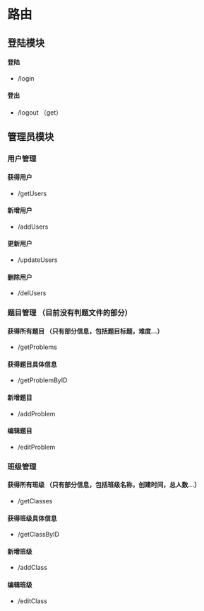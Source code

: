# 路由

## 登陆模块

#### 登陆 
- /login 

#### 登出
- /logout   （get）




## 管理员模块

### 用户管理

#### 获得用户 
- /getUsers

#### 新增用户 
- /addUsers

#### 更新用户 
- /updateUsers

#### 删除用户 
- /delUsers

### 题目管理 （目前没有判题文件的部分）

#### 获得所有题目 （只有部分信息，包括题目标题，难度...）
- /getProblems

#### 获得题目具体信息
- /getProblemByID

#### 新增题目 
- /addProblem

#### 编辑题目
- /editProblem

### 班级管理 

#### 获得所有班级 （只有部分信息，包括班级名称，创建时间，总人数...）
- /getClasses

#### 获得班级具体信息
- /getClassByID

#### 新增班级
- /addClass

#### 编辑班级
- /editClass